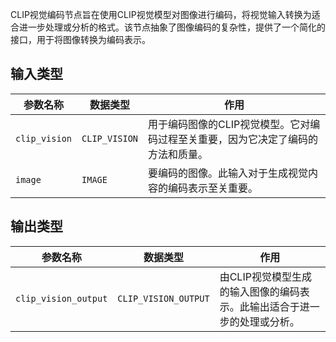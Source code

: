CLIP视觉编码节点旨在使用CLIP视觉模型对图像进行编码，将视觉输入转换为适合进一步处理或分析的格式。该节点抽象了图像编码的复杂性，提供了一个简化的接口，用于将图像转换为编码表示。

## 输入类型

| 参数名称 | 数据类型 | 作用 |
| --- | --- | --- |
| `clip_vision` | `CLIP_VISION` | 用于编码图像的CLIP视觉模型。它对编码过程至关重要，因为它决定了编码的方法和质量。 |
| `image` | `IMAGE` | 要编码的图像。此输入对于生成视觉内容的编码表示至关重要。 |

## 输出类型

| 参数名称 | 数据类型 | 作用 |
| --- | --- | --- |
| `clip_vision_output` | `CLIP_VISION_OUTPUT` | 由CLIP视觉模型生成的输入图像的编码表示。此输出适合于进一步的处理或分析。 |
